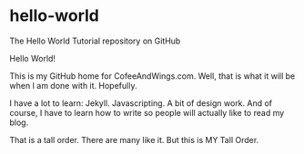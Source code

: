 # hello-world
The Hello World Tutorial repository on GitHub

Hello World!

This is my GitHub home for CofeeAndWings.com.  Well, that is what it will be when I am done with it. Hopefully.

I have a lot to learn: Jekyll. Javascripting. A bit of design work. And of course, I have to learn how to write so people will actually like to read my blog.  

That is a tall order. There are many like it. But this is MY Tall Order.
